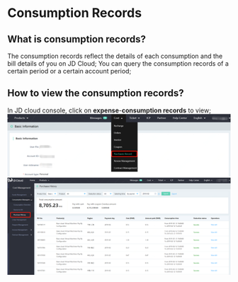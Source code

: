 # Consumption Records
## What is consumption records?
The consumption records reflect the details of each consumption and the bill details of you on JD Cloud;
You can query the consumption records of a certain period or a certain account period;

## How to view the consumption records?
In JD cloud console, click on **expense**-**consumption records** to view;
![file-list](../../../../image/Finance/Billing/record-1.png)
![file-list](../../../../image/Finance/Billing/record-2.png)

